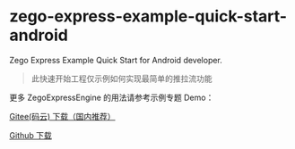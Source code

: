 # zego-express-example-quick-start-android

Zego Express Example Quick Start for Android developer.

> 此快速开始工程仅示例如何实现最简单的推拉流功能

更多 ZegoExpressEngine 的用法请参考示例专题 Demo：

[Gitee(码云) 下载（国内推荐）](https://gitee.com/zegodev/zego-express-example-topics-android)

[Github 下载](https://github.com/zegoim/zego-express-example-topics-android)
